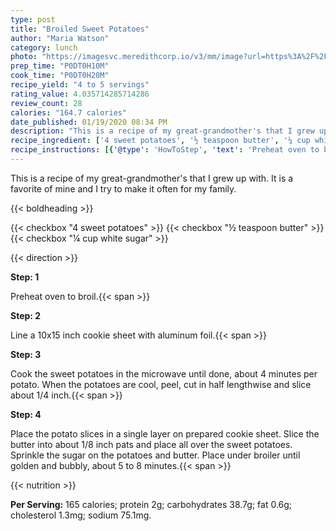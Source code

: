 ```yaml
---
type: post
title: "Broiled Sweet Potatoes"
author: "Maria Watson"
category: lunch
photo: "https://imagesvc.meredithcorp.io/v3/mm/image?url=https%3A%2F%2Fimages.media-allrecipes.com%2Fuserphotos%2F2005665.jpg"
prep_time: "P0DT0H10M"
cook_time: "P0DT0H20M"
recipe_yield: "4 to 5 servings"
rating_value: 4.035714285714286
review_count: 28
calories: "164.7 calories"
date_published: 01/19/2020 08:34 PM
description: "This is a recipe of my great-grandmother's that I grew up with. It is a favorite of mine and I try to make it often for my family."
recipe_ingredient: ['4 sweet potatoes', '½ teaspoon butter', '¼ cup white sugar']
recipe_instructions: [{'@type': 'HowToStep', 'text': 'Preheat oven to broil.\n'}, {'@type': 'HowToStep', 'text': 'Line a 10x15 inch cookie sheet with aluminum foil.\n'}, {'@type': 'HowToStep', 'text': 'Cook the sweet potatoes in the microwave until done, about 4 minutes per potato. When the potatoes are cool, peel, cut in half lengthwise and slice about 1/4 inch.\n'}, {'@type': 'HowToStep', 'text': 'Place the potato slices in a single layer on prepared cookie sheet.  Slice the butter into about 1/8 inch pats and place all over the sweet potatoes.  Sprinkle the sugar on the potatoes and butter. Place under broiler until golden and bubbly, about 5 to 8 minutes.\n'}]
---
```


This is a recipe of my great-grandmother's that I grew up with. It is a favorite of mine and I try to make it often for my family. 

{{< boldheading >}}

{{< checkbox "4  sweet potatoes" >}}
{{< checkbox "½ teaspoon butter" >}}
{{< checkbox "¼ cup white sugar" >}}


{{< direction >}}

**Step: 1**

Preheat oven to broil.{{< span >}}

**Step: 2**

Line a 10x15 inch cookie sheet with aluminum foil.{{< span >}}

**Step: 3**

Cook the sweet potatoes in the microwave until done, about 4 minutes per potato. When the potatoes are cool, peel, cut in half lengthwise and slice about 1/4 inch.{{< span >}}

**Step: 4**

Place the potato slices in a single layer on prepared cookie sheet.  Slice the butter into about 1/8 inch pats and place all over the sweet potatoes.  Sprinkle the sugar on the potatoes and butter. Place under broiler until golden and bubbly, about 5 to 8 minutes.{{< span >}}

{{< nutrition >}}

**Per Serving:** 165 calories; protein 2g; carbohydrates 38.7g; fat 0.6g; cholesterol 1.3mg; sodium 75.1mg.